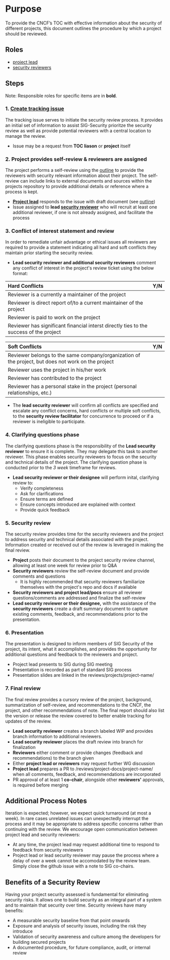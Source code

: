 # Purpose

To provide the CNCF’s TOC with effective information about the security of
different projects, this document outlines the procedure by which a project
should be reviewed.

## Roles

* [project lead](project-lead.md)
* [security reviewers](security-reviewer.md)

## Steps

Note: Responsible roles for specific items are in **bold**.

### 1. [Create tracking issue](https://github.com/cncf/sig-security/issues/new?assignees=&labels=assessment&template=security-assessment.md&title=%5BAssessment%5D+Project+Name)
The tracking issue serves to initiate the security review process.  It
provides an initial set of information to assist SIG-Security prioritze the
security review as well as provide potential reviewers with a central
location to manage the review.
   * Issue may be a request from **TOC liason** or **project** itself 
### 2. Project provides self-review & reviewers are assigned 
The project performs a self-review using the [outline](outline.md) to
provide the reviewers with security relevant information about their project.
The self-review can include links to external documents and sources within
the projects repository to provide additional details or reference where a
process is kept.
   * **[Project lead](project-lead.md)** responds to the issue with draft
     document (see [outline](outline.md))
   * Issue assigned to **lead [security reviewer](security-reviewer.md)** who
     will recruit at least one additional reviewer, if one is not already
assigned, and facilitate the process 
### 3. Conflict of interest statement and review
In order to remediate unfair advantage or ethical issues  all reviewers are
required to provide a statement indicating all hard and soft conflicts they
maintain prior starting the security review.
   * **Lead security reviewer and additional security reviewers** comment any
     conflict of interest in the project's review ticket using the below
format:

| Hard Conflicts | Y/N |
| :------------- | :-: |
| Reviewer is a currently a maintainer of the project |  |
| Reviewer is direct report of/to a current maintainer of the project |  |
| Reviewer is paid to work on the project |  |
|Reviewer has significant financial interst directly ties to the success of the project |  |


| Soft Conflicts | Y/N |
| :------------- | :-: |
| Reviewer belongs to the same company/organization of the project, but does not work on the project |  |
| Reviewer uses the project in his/her work |  |
| Reviewer has contributed to the project |  |
| Reviewer has a personal stake in the project (personal relationships, etc.) |  |
   * The **lead security reviewer** will confirm all conflicts are specified and
     escalate any conflict concerns, hard conflicts or multiple soft conflicts,
to the **security review facilitator** for concurrence to proceed or if a
reviewer is ineligible to participate.  
### 4. Clarifying questions phase
The clarifying questions phase is the responsibility of the **Lead security
reviewer** to ensure it is complete.  They may delegate this task to another
reviewer. This phase enables security reviewers to focus on the security and
technical details of the project.  The clarifying question phase is conducted
prior to the *3 week* timeframe for reviews.
   * **Lead security reviewer or their designee** will perform inital,
     clarifying review to:
      * Verify completeness
      * Ask for clarifications
      * Ensure terms are defined
      * Ensure concepts introduced are explained with context
      * Provide quick feedback 
### 5. Security review
The security review provides time for the security reviewers and the project to
address security and technical details associated with the project.  Information
created or received out of the review is leveraged in making the final
review.
   * **Project** posts their document to the project security review
     channel, allowing at least one week for review prior to Q&A
   * **Security reviewers** review the self-review document and provide
     comments and questions
      * It is highly recommended that security reviewers familiarize themselves
        with the project's repo and docs if available
   * **Security reviewers and project lead/pocs** ensure all reviewer
     questions/comments are addressed and finalize the self-review
   * **Lead security reviewer or their designee,** with the assistance of the **security reviewers** create a draft summary document to capture existing comments, feedback, and recommendations prior to the presentation.
### 6. Presentation
The presentation is designed to inform members of SIG Security of the project,
its intent, what it accomplishes, and provides the opportunity for additional
questions and feedback to the reviewers and project.
   * Project lead presents to SIG during SIG meeting
   * Presentation is recorded as part of standard SIG process
   * Presentation slides are linked in the reviews/projects/project-name/
### 7. Final review
The final review provides a cursory review of the project, background,
summarization of self-review, and recommendations to the CNCF, the project,
and other recommendations of note.  The final report should also list the
version or release the review covered to better enable tracking for updates
of the review.
   * **Lead security reviewer** creates a branch labeled WIP and provides
     branch information to additional reviewers.
   * **Lead security reviewer** places the draft review into branch for finalization
   * **Reviewers** either comment or provide changes (feedback and
     recommendations) to the branch given
   * Either **project lead or reviewers** may request further WG discussion
   * **Project lead** prepares a PR to /reviews/project-docs/project-name/
     when all comments, feedback, and recommendations are incorporated
   * PR approval of at least 1 **co-chair**, alongside other **reviewers'** approvals, is required before 
     merging

## Additional Process Notes

Iteration is expected; however, we expect quick turnaround (at most a week). In
rare cases unrelated issues can unexpectedly interrupt the process and it may
be appropriate to address specific concerns rather than continuing with the
review. We encourage open communication between project lead and security
reviewers:
* At any time, the project lead may request additional time to respond to
  feedback from security reviewers
* Project lead or lead security reviewer may pause the process where a delay of
  over a week cannot be accomodated by the review team. Simply close the github
issue with a note to SIG co-chairs.

## Benefits of a Security Review

Having your project security assessed is fundamental for eliminating security risks.
It allows one to build security as an integral part of a system and to maintain that security over time.
Security reviews have many benefits:
* A measurable security baseline from that point onwards
* Exposure and analysis of security issues, including the risk they introduce
* Validation of security awareness and culture among the developers for building secured projects
* A documented procedure, for future compliance, audit, or internal review
